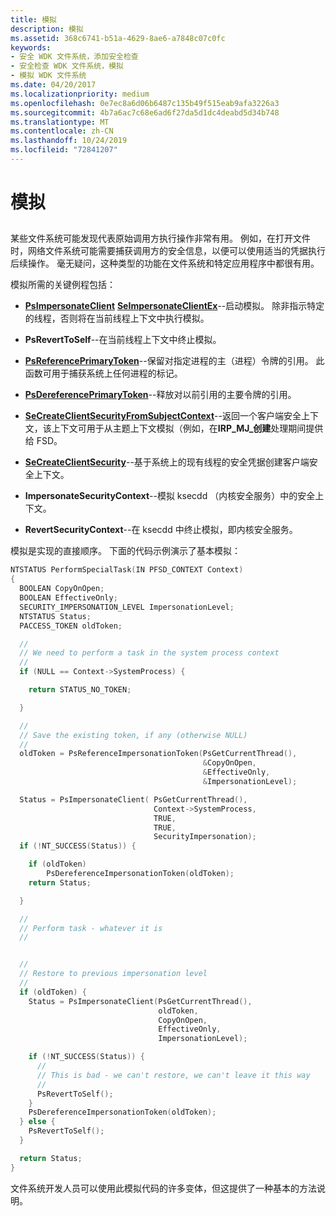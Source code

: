 ```yaml
---
title: 模拟
description: 模拟
ms.assetid: 368c6741-b51a-4629-8ae6-a7848c07c0fc
keywords:
- 安全 WDK 文件系统，添加安全检查
- 安全检查 WDK 文件系统，模拟
- 模拟 WDK 文件系统
ms.date: 04/20/2017
ms.localizationpriority: medium
ms.openlocfilehash: 0e7ec8a6d06b6487c135b49f515eab9afa3226a3
ms.sourcegitcommit: 4b7a6ac7c68e6ad6f27da5d1dc4deabd5d34b748
ms.translationtype: MT
ms.contentlocale: zh-CN
ms.lasthandoff: 10/24/2019
ms.locfileid: "72841207"
---
```

# <a name="impersonation"></a>模拟


## <span id="ddk_impersonation_if"></span><span id="DDK_IMPERSONATION_IF"></span>


某些文件系统可能发现代表原始调用方执行操作非常有用。 例如，在打开文件时，网络文件系统可能需要捕获调用方的安全信息，以便可以使用适当的凭据执行后续操作。 毫无疑问，这种类型的功能在文件系统和特定应用程序中都很有用。

模拟所需的关键例程包括：

-   [**PsImpersonateClient**](https://docs.microsoft.com/windows-hardware/drivers/ddi/ntifs/nf-ntifs-psimpersonateclient) [**SeImpersonateClientEx**](https://docs.microsoft.com/windows-hardware/drivers/ddi/ntifs/nf-ntifs-seimpersonateclientex)--启动模拟。 除非指示特定的线程，否则将在当前线程上下文中执行模拟。

-   **PsRevertToSelf**--在当前线程上下文中终止模拟。

-   [**PsReferencePrimaryToken**](https://docs.microsoft.com/windows-hardware/drivers/ddi/ntifs/nf-ntifs-psreferenceprimarytoken)--保留对指定进程的主（进程）令牌的引用。 此函数可用于捕获系统上任何进程的标记。

-   [**PsDereferencePrimaryToken**](https://docs.microsoft.com/windows-hardware/drivers/ddi/ntifs/nf-ntifs-psdereferenceprimarytoken)--释放对以前引用的主要令牌的引用。

-   [**SeCreateClientSecurityFromSubjectContext**](https://docs.microsoft.com/windows-hardware/drivers/ddi/ntifs/nf-ntifs-secreateclientsecurityfromsubjectcontext)--返回一个客户端安全上下文，该上下文可用于从主题上下文模拟（例如，在**IRP\_MJ\_创建**处理期间提供给 FSD。

-   [**SeCreateClientSecurity**](https://docs.microsoft.com/windows-hardware/drivers/ddi/ntifs/nf-ntifs-secreateclientsecurity)--基于系统上的现有线程的安全凭据创建客户端安全上下文。

-   **ImpersonateSecurityContext**--模拟 ksecdd （内核安全服务）中的安全上下文。

-   **RevertSecurityContext**--在 ksecdd 中终止模拟，即内核安全服务。

模拟是实现的直接顺序。 下面的代码示例演示了基本模拟：

```cpp
NTSTATUS PerformSpecialTask(IN PFSD_CONTEXT Context)
{
  BOOLEAN CopyOnOpen;
  BOOLEAN EffectiveOnly;
  SECURITY_IMPERSONATION_LEVEL ImpersonationLevel;
  NTSTATUS Status;
  PACCESS_TOKEN oldToken;

  //
  // We need to perform a task in the system process context
  //
  if (NULL == Context->SystemProcess) {

    return STATUS_NO_TOKEN;

  }

  //
  // Save the existing token, if any (otherwise NULL)
  //
  oldToken = PsReferenceImpersonationToken(PsGetCurrentThread(),
                                           &CopyOnOpen,
                                           &EffectiveOnly,
                                           &ImpersonationLevel);

  Status = PsImpersonateClient( PsGetCurrentThread(),
                                Context->SystemProcess,
                                TRUE,
                                TRUE,
                                SecurityImpersonation);
  if (!NT_SUCCESS(Status)) {

    if (oldToken)
        PsDereferenceImpersonationToken(oldToken);
    return Status;

  }

  //
  // Perform task - whatever it is
  //


  //
  // Restore to previous impersonation level
  //
  if (oldToken) {
    Status = PsImpersonateClient(PsGetCurrentThread(),
                                 oldToken,
                                 CopyOnOpen,
                                 EffectiveOnly,
                                 ImpersonationLevel);

    if (!NT_SUCCESS(Status)) {
      //
      // This is bad - we can't restore, we can't leave it this way 
      //
      PsRevertToSelf();
    }
    PsDereferenceImpersonationToken(oldToken);
  } else {
    PsRevertToSelf();
  }

  return Status;
}
```

文件系统开发人员可以使用此模拟代码的许多变体，但这提供了一种基本的方法说明。

 

 




